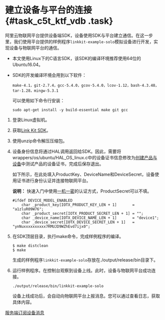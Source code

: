 # 建立设备与平台的连接 {#task_c5t_ktf_vdb .task}

阿里云物联网平台提供设备端SDK，设备使用SDK与平台建立通信。在这一步里，我们使用平台提供的样例程序`linkkit-example-solo`模拟设备进行开发，实现设备与物联网平台的通信。

-   本文使用Linux下的C语言SDK，该SDK的编译环境推荐使用64位的Ubuntu16.04。
-   SDK的开发编译环境会用到以下软件：

    `make-4.1，git-2.7.4，gcc-5.4.0，gcov-5.4.0，lcov-1.12，bash-4.3.48，tar-1.28，mingw-5.3.1`

    可以使用如下命令行安装：

    `sudo apt-get install -y build-essential make git gcc`


1.  登录Linux虚拟机。
2.  获取[Link Kit SDK](https://code.aliyun.com/linkkit/c-sdk/repository/archive.zip?ref=v3.0.1)。
3.  使用unzip命令解压压缩包。
4.  设备身份信息将通过HAL调用返回给SDK。因此，需要将wrappers/os/ubuntu/HAL\_OS\_linux.c中的设备证书信息修改为[创建产品与设备](cn.zh-CN/快速入门/创建产品与设备.md#)中测试产品的设备证书，完成后保存退出。 

    如下所示，在此处填入ProductKey、DeviceName和DeviceSecret，设备使用证书进行身份认证并连接物联网平台。

    **说明：** 快速入门中使用[一机一密](../../../../cn.zh-CN/设备端开发指南/设备安全认证/一机一密.md#)的认证方式，ProductSecret可以不填。

    ```
    #ifdef DEVICE_MODEL_ENABLED
        char _product_key[IOTX_PRODUCT_KEY_LEN + 1]       = "a1zluR09W76";
        char _product_secret[IOTX_PRODUCT_SECRET_LEN + 1] = "";
        char _device_name[IOTX_DEVICE_NAME_LEN + 1]       = "device1";
        char _device_secret[IOTX_DEVICE_SECRET_LEN + 1]   = "ynNuxxxxxxxxxx7RMUJD9WZhEvd7ijx0";
    ```

5.  在SDK顶层目录，执行make命令，完成样例程序的编译。 

    ```
    $ make distclean
    $ make
    ```

    生成的样例程序`linkkit-example-solo`存放在./output/release/bin目录下。

6.  运行样例程序。在控制台观察到设备上线。此时，设备与物联网平台成功连接。 

    ```
    ./output/release/bin/linkkit-example-solo
    ```

    设备上线成功后，会自动向物联网平台上报消息。您可以通过查看日志，获取具体内容。


[服务端订阅设备消息](cn.zh-CN/快速入门/服务端订阅设备消息.md#)

